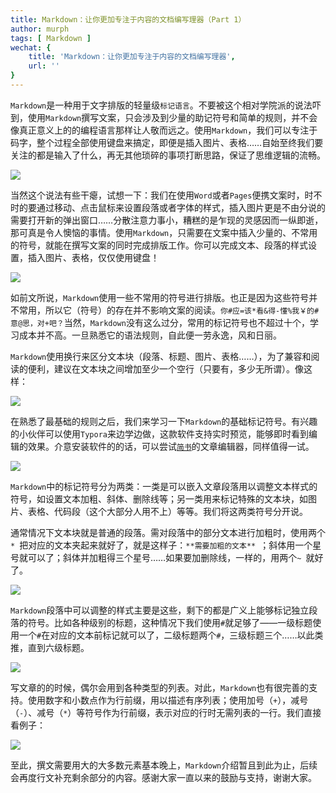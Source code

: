 ```yaml
---
title: Markdown：让你更加专注于内容的文档编写理器（Part 1）
author: murph
tags: [ Markdown ]
wechat: {
	title: 'Markdown：让你更加专注于内容的文档编写理器',
	url: ''
}
---
```


`Markdown`是一种用于文字排版的轻量级`标记语言`。不要被这个相对学院派的说法吓到，使用`Markdown`撰写文案，只会涉及到少量的助记符号和简单的规则，并不会像真正意义上的的编程语言那样让人敬而远之。使用`Markdown`，我们可以专注于码字，整个过程全部使用键盘来搞定，即便是插入图片、表格……自始至终我们要关注的都是输入了什么，再无其他琐碎的事项打断思路，保证了思维逻辑的流畅。

<!-- more -->

![](/image/assets/markdown/md-cover.png)

当然这个说法有些干瘪，试想一下：我们在使用`Word`或者`Pages`便携文案时，时不时的要通过移动、点击鼠标来设置段落或者字体的样式，插入图片更是不由分说的需要打开新的弹出窗口……分散注意力事小，糟糕的是乍现的灵感因而一纵即逝，那可真是令人懊恼的事情。使用`Markdown`，只需要在文案中插入少量的、不常用的符号，就能在撰写文案的同时完成排版工作。你可以完成文本、段落的样式设置，插入图片、表格，仅仅使用键盘！

![](/image/assets/keyboard.png)

如前文所说，`Markdown`使用一些不常用的符号进行排版。也正是因为这些符号并不常用，所以它（符号）的存在并不影响文案的阅读。`你#应=该*看&得-懂%我￥的#意@思，对+吧？`当然，`Markdown`没有这么过分，常用的标记符号也不超过十个，学习成本并不高。一旦熟悉它的语法规则，自此便一劳永逸，风和日丽。

`Markdown`使用换行来区分文本块（段落、标题、图片、表格……），为了兼容和阅读的便利，建议在文本块之间增加至少一个空行（只要有，多少无所谓）。像这样：

![](/image/assets/markdown/md-block.png)

在熟悉了最基础的规则之后，我们来学习一下`Markdown`的基础标记符号。有兴趣的小伙伴可以使用`Typora`来边学边做，这款软件支持实时预览，能够即时看到编辑的效果。介意安装软件的的话，可以尝试[`简书`](https://www.jianshu.com/mobile/club?ref=4be177d4)的文章编辑器，同样值得一试。

![](/image/assets/typora/screenshot-1.png)

`Markdown`中的标记符号分为两类：一类是可以嵌入文章段落用以调整文本样式的符号，如设置文本加粗、斜体、删除线等；另一类用来标记特殊的文本块，如图片、表格、代码段（这个大部分人用不上）等等。我们将这两类符号分开说。

通常情况下文本块就是普通的段落。需对段落中的部分文本进行加粗时，使用两个`* `把对应的文本夹起来就好了，就是这样子：`**需要加粗的文本** `；斜体用一个星号就可以了；斜体并加粗得三个星号……如果要加删除线，一样的，用两个`~ `就好了。

![](/image/assets/markdown/md-text-style.png)

`Markdown`段落中可以调整的样式主要是这些，剩下的都是广义上能够标记独立段落的符号。比如各种级别的标题，这种情况下我们使用`#`就足够了——一级标题使用一个`#`在对应的文本前标记就可以了，二级标题两个`#`，三级标题三个……以此类推，直到六级标题。

![](/image/assets/markdown/md-title.png)

写文章的的时候，偶尔会用到各种类型的列表。对此，`Markdown`也有很完善的支持。使用数字和小数点作为行前缀，用以描述有序列表；使用加号（`+`），减号（`-`）、减号（`*`）等符号作为行前缀，表示对应的行时无需列表的一行。我们直接看例子：

![](/image/assets/markdown/md-list.png)

至此，撰文需要用大的大多数元素基本晚上，`Markdown`介绍暂且到此为止，后续会再度行文补充剩余部分的内容。感谢大家一直以来的鼓励与支持，谢谢大家。
